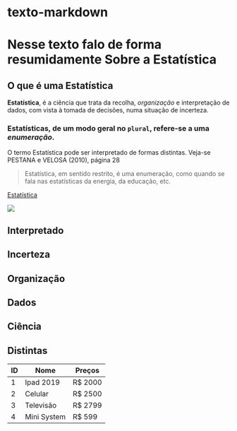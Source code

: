 # texto-markdown
# Nesse texto falo de forma resumidamente Sobre a **Estatística**  

## O que é uma Estatística
**Estatística**, é a ciência que trata  da recolha, _organização_ e interpretação de dados, com vista à tomada de decisões, numa situação de incerteza.

### Estatísticas, de um modo geral no `plural`, refere-se a uma *enumeração*. 
O termo Estatística pode ser interpretado de formas  distintas. Veja-se PESTANA e VELOSA (2010), página 28 

> Estatística, em sentido restrito, é uma enumeração, como quando se fala nas estatísticas da energia, da educação, etc. 

[Estatística](https://icaro-freire.github.io/estat_2020.1/2015_artigo_REVISTA-DE-CIENCIA-ELEMENTAR_secao-matematica.pdf)


![](https://s1.static.brasilescola.uol.com.br/be/vestibular/graficos-tabelas-sao-objetos-basicos-para-estudo-estatistica-5812154677e56.jpg)


Interpretado
--- 
Incerteza
---
Organização
---
Dados
---
Ciência
--- 
Distintas
--- 

| ID | Nome | Preços |
|----|----|----| 
| 1 | Ipad 2019 | R$ 2000 | 
| 2 | Celular | R$ 2500 | 
| 3 | Televisão | R$ 2799 |
| 4 | Mini System | R$ 599 |  
